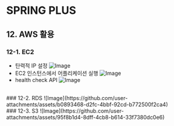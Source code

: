 # SPRING PLUS

## 12. AWS 활용
### 12-1. EC2
- 탄력적 IP 설정
  ![Image](https://github.com/user-attachments/assets/6b80e432-c251-4ac3-b585-522697dfa01f)
- EC2 인스턴스에서 어플리케이션 실행
  ![Image](https://github.com/user-attachments/assets/79dfcae2-6055-4abc-ad24-9f1ca540e08b)
- health check API
  ![Image](https://github.com/user-attachments/assets/c0af2385-70bf-4aef-8e5a-1073970cd9aa)
<br>
### 12-2. RDS
![Image](https://github.com/user-attachments/assets/b0893468-d2fc-4bbf-92cd-b772500f2ca4)
<br>
### 12-3. S3
![Image](https://github.com/user-attachments/assets/95f8b1d4-8dff-4cb8-b614-33f7380dc0e6)


